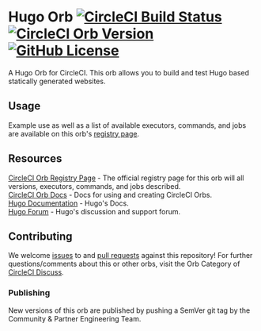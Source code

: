 # Hugo Orb [![CircleCI Build Status](https://circleci.com/gh/CircleCI-Public/hugo-orb.svg?style=shield "CircleCI Build Status")](https://circleci.com/gh/CircleCI-Public/hugo-orb) [![CircleCI Orb Version](https://img.shields.io/badge/endpoint.svg?url=https://badges.circleci.io/orb/circleci/hugo)][reg-page] [![GitHub License](https://img.shields.io/badge/license-MIT-lightgrey.svg)](https://raw.githubusercontent.com/CircleCI-Public/hugo-orb/master/LICENSE)

A Hugo Orb for CircleCI.
This orb allows you to build and test Hugo based statically generated websites.


## Usage

Example use as well as a list of available executors, commands, and jobs are available on this orb's [registry page][reg-page].


## Resources

[CircleCI Orb Registry Page][reg-page] - The official registry page for this orb will all versions, executors, commands, and jobs described.  
[CircleCI Orb Docs](https://circleci.com/docs/2.0/orb-intro/#section=configuration) - Docs for using and creating CircleCI Orbs.  
[Hugo Documentation](https://gohugo.io/documentation/) - Hugo's Docs.  
[Hugo Forum](https://discourse.gohugo.io/) - Hugo's discussion and support forum.  


## Contributing
We welcome [issues](https://github.com/cci-orbs/hugo/issues) to and [pull requests](https://github.com/cci-orbs/hugo/pulls) against this repository!
For further questions/comments about this or other orbs, visit the Orb Category of [CircleCI Discuss](https://discuss.circleci.com/c/orbs).

### Publishing

New versions of this orb are published by pushing a SemVer git tag by the Community & Partner Engineering Team.



[reg-page]: https://circleci.com/orbs/registry/orb/circleci/hugo
